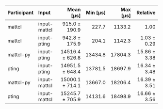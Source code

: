 | Participant | Input | Mean [µs] | Min [µs] | Max [µs] | Relative |
|:---|:---|---:|---:|---:|---:|
| mattcl | input-mattcl | 915.0 ± 190.9 | 227.7 | 1133.2 | 1.00 |
| mattcl | input-pting | 942.8 ± 175.9 | 204.1 | 1142.3 | 1.03 ± 0.29 |
| mattcl-py | input-pting | 14516.4 ± 626.8 | 13434.8 | 17804.3 | 15.86 ± 3.38 |
| pting | input-pting | 14951.5 ± 648.4 | 13781.5 | 18697.9 | 16.34 ± 3.48 |
| mattcl-py | input-mattcl | 15000.1 ± 714.1 | 13667.0 | 18206.4 | 16.39 ± 3.51 |
| pting | input-mattcl | 15245.7 ± 705.9 | 14131.6 | 18498.9 | 16.66 ± 3.56 |
